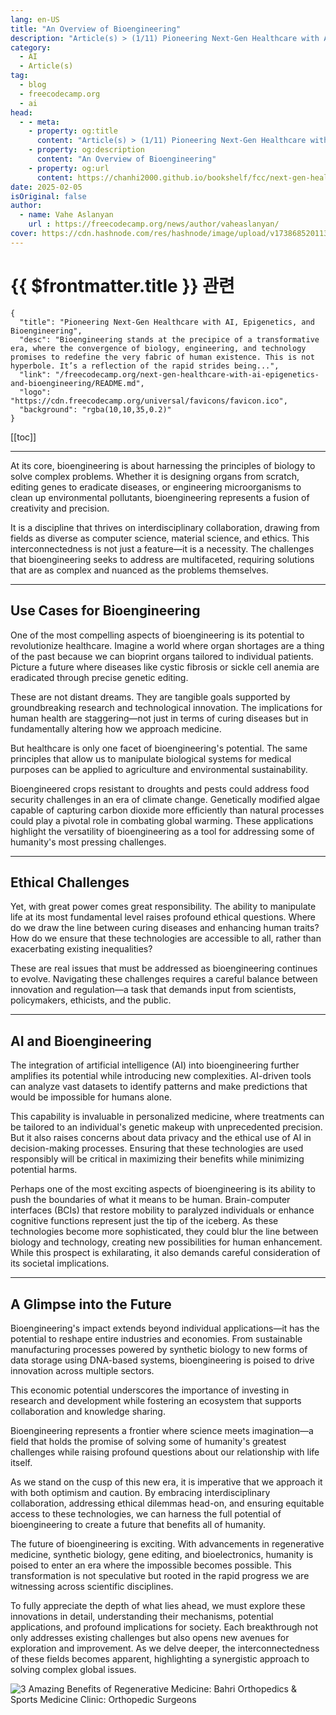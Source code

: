```yaml
---
lang: en-US
title: "An Overview of Bioengineering"
description: "Article(s) > (1/11) Pioneering Next-Gen Healthcare with AI, Epigenetics, and Bioengineering" 
category:
  - AI
  - Article(s)
tag:
  - blog
  - freecodecamp.org
  - ai
head:
  - - meta:
    - property: og:title
      content: "Article(s) > (1/11) Pioneering Next-Gen Healthcare with AI, Epigenetics, and Bioengineering"
    - property: og:description
      content: "An Overview of Bioengineering"
    - property: og:url
      content: https://chanhi2000.github.io/bookshelf/fcc/next-gen-healthcare-with-ai-epigenetics-and-bioengineering/an-overview-of-bioengineering.html
date: 2025-02-05
isOriginal: false
author:
  - name: Vahe Aslanyan
    url : https://freecodecamp.org/news/author/vaheaslanyan/
cover: https://cdn.hashnode.com/res/hashnode/image/upload/v1738685201135/64b476e9-b17b-4788-ba3c-ec23a2576e81.png
---
```


# {{ $frontmatter.title }} 관련

```component VPCard
{
  "title": "Pioneering Next-Gen Healthcare with AI, Epigenetics, and Bioengineering",
  "desc": "Bioengineering stands at the precipice of a transformative era, where the convergence of biology, engineering, and technology promises to redefine the very fabric of human existence. This is not hyperbole. It’s a reflection of the rapid strides being...",
  "link": "/freecodecamp.org/next-gen-healthcare-with-ai-epigenetics-and-bioengineering/README.md",
  "logo": "https://cdn.freecodecamp.org/universal/favicons/favicon.ico",
  "background": "rgba(10,10,35,0.2)"
}
```

[[toc]]

---

<SiteInfo
  name="Pioneering Next-Gen Healthcare with AI, Epigenetics, and Bioengineering"
  desc="Bioengineering stands at the precipice of a transformative era, where the convergence of biology, engineering, and technology promises to redefine the very fabric of human existence. This is not hyperbole. It’s a reflection of the rapid strides being..."
  url="https://freecodecamp.org/news/next-gen-healthcare-with-ai-epigenetics-and-bioengineering#heading-an-overview-of-bioengineering"
  logo="https://cdn.freecodecamp.org/universal/favicons/favicon.ico"
  preview="https://cdn.hashnode.com/res/hashnode/image/upload/v1738685201135/64b476e9-b17b-4788-ba3c-ec23a2576e81.png"/>

At its core, bioengineering is about harnessing the principles of biology to solve complex problems. Whether it is designing organs from scratch, editing genes to eradicate diseases, or engineering microorganisms to clean up environmental pollutants, bioengineering represents a fusion of creativity and precision.

It is a discipline that thrives on interdisciplinary collaboration, drawing from fields as diverse as computer science, material science, and ethics. This interconnectedness is not just a feature—it is a necessity. The challenges that bioengineering seeks to address are multifaceted, requiring solutions that are as complex and nuanced as the problems themselves.

---

## Use Cases for Bioengineering

One of the most compelling aspects of bioengineering is its potential to revolutionize healthcare. Imagine a world where organ shortages are a thing of the past because we can bioprint organs tailored to individual patients. Picture a future where diseases like cystic fibrosis or sickle cell anemia are eradicated through precise genetic editing.

These are not distant dreams. They are tangible goals supported by groundbreaking research and technological innovation. The implications for human health are staggering—not just in terms of curing diseases but in fundamentally altering how we approach medicine.

But healthcare is only one facet of bioengineering's potential. The same principles that allow us to manipulate biological systems for medical purposes can be applied to agriculture and environmental sustainability.

Bioengineered crops resistant to droughts and pests could address food security challenges in an era of climate change. Genetically modified algae capable of capturing carbon dioxide more efficiently than natural processes could play a pivotal role in combating global warming. These applications highlight the versatility of bioengineering as a tool for addressing some of humanity's most pressing challenges.

---

## Ethical Challenges

Yet, with great power comes great responsibility. The ability to manipulate life at its most fundamental level raises profound ethical questions. Where do we draw the line between curing diseases and enhancing human traits? How do we ensure that these technologies are accessible to all, rather than exacerbating existing inequalities?

These are real issues that must be addressed as bioengineering continues to evolve. Navigating these challenges requires a careful balance between innovation and regulation—a task that demands input from scientists, policymakers, ethicists, and the public.

---

## AI and Bioengineering

The integration of artificial intelligence (AI) into bioengineering further amplifies its potential while introducing new complexities. AI-driven tools can analyze vast datasets to identify patterns and make predictions that would be impossible for humans alone.

This capability is invaluable in personalized medicine, where treatments can be tailored to an individual's genetic makeup with unprecedented precision. But it also raises concerns about data privacy and the ethical use of AI in decision-making processes. Ensuring that these technologies are used responsibly will be critical in maximizing their benefits while minimizing potential harms.

Perhaps one of the most exciting aspects of bioengineering is its ability to push the boundaries of what it means to be human. Brain-computer interfaces (BCIs) that restore mobility to paralyzed individuals or enhance cognitive functions represent just the tip of the iceberg. As these technologies become more sophisticated, they could blur the line between biology and technology, creating new possibilities for human enhancement. While this prospect is exhilarating, it also demands careful consideration of its societal implications.

---

## A Glimpse into the Future

Bioengineering's impact extends beyond individual applications—it has the potential to reshape entire industries and economies. From sustainable manufacturing processes powered by synthetic biology to new forms of data storage using DNA-based systems, bioengineering is poised to drive innovation across multiple sectors.

This economic potential underscores the importance of investing in research and development while fostering an ecosystem that supports collaboration and knowledge sharing.

Bioengineering represents a frontier where science meets imagination—a field that holds the promise of solving some of humanity's greatest challenges while raising profound questions about our relationship with life itself.

As we stand on the cusp of this new era, it is imperative that we approach it with both optimism and caution. By embracing interdisciplinary collaboration, addressing ethical dilemmas head-on, and ensuring equitable access to these technologies, we can harness the full potential of bioengineering to create a future that benefits all of humanity.

The future of bioengineering is exciting. With advancements in regenerative medicine, synthetic biology, gene editing, and bioelectronics, humanity is poised to enter an era where the impossible becomes possible. This transformation is not speculative but rooted in the rapid progress we are witnessing across scientific disciplines.

To fully appreciate the depth of what lies ahead, we must explore these innovations in detail, understanding their mechanisms, potential applications, and profound implications for society. Each breakthrough not only addresses existing challenges but also opens new avenues for exploration and improvement. As we delve deeper, the interconnectedness of these fields becomes apparent, highlighting a synergistic approach to solving complex global issues.

![3 Amazing Benefits of Regenerative Medicine: Bahri Orthopedics & Sports  Medicine Clinic: Orthopedic Surgeons](https://sa1s3optim.patientpop.com/assets/images/provider/photos/1939225.jpg)
